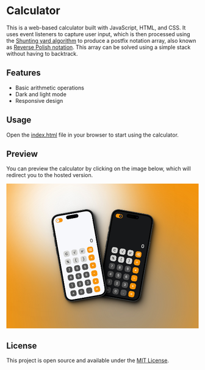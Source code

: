 # Calculator

This is a web-based calculator built with JavaScript, HTML, and CSS. It uses event listeners to capture user input, which is then processed using the [Shunting yard algorithm](https://en.wikipedia.org/wiki/Shunting_yard_algorithm/) to produce a postfix notation array, also known as [Reverse Polish notation](https://en.wikipedia.org/wiki/Reverse_Polish_notation). This array can be solved using a simple stack without having to backtrack.

## Features

- Basic arithmetic operations
- Dark and light mode
- Responsive design

## Usage

Open the [index.html](index.html) file in your browser to start using the calculator.

## Preview

You can preview the calculator by clicking on the image below, which will redirect you to the hosted version.

[![Site preview](calculator-mockup.jpg)](https://amyburgh.github.io/calculator/)

## License

This project is open source and available under the [MIT License](LICENSE).
